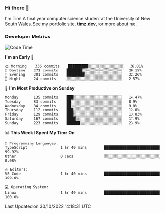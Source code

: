 ### Hi there 👋

I'm Tim! A final year computer science student at the University of New South
Wales. See my portfolio site, <strong><a href="https://timz.dev">timz.dev</a></strong>,
for more about me.

### Developer Metrics

<!-- [![Top Languages](https://github-readme-stats.vercel.app/api/wakatime?username=Tymotex&langs_count=5&custom_title=Top%205%20Languages&hide=Other&theme=material-palenight)](https://github.com/anuraghazra/github-readme-stats) -->

<!--START_SECTION:waka-->
![Code Time](http://img.shields.io/badge/Code%20Time-1%2C104%20hrs%204%20mins-blue)

**I'm an Early 🐤** 

```text
🌞 Morning    336 commits    █████████░░░░░░░░░░░░░░░░   36.01% 
🌆 Daytime    272 commits    ███████░░░░░░░░░░░░░░░░░░   29.15% 
🌃 Evening    301 commits    ████████░░░░░░░░░░░░░░░░░   32.26% 
🌙 Night      24 commits     ░░░░░░░░░░░░░░░░░░░░░░░░░   2.57%

```
📅 **I'm Most Productive on Sunday** 

```text
Monday       135 commits    ███░░░░░░░░░░░░░░░░░░░░░░   14.47% 
Tuesday      83 commits     ██░░░░░░░░░░░░░░░░░░░░░░░   8.9% 
Wednesday    84 commits     ██░░░░░░░░░░░░░░░░░░░░░░░   9.0% 
Thursday     112 commits    ███░░░░░░░░░░░░░░░░░░░░░░   12.0% 
Friday       129 commits    ███░░░░░░░░░░░░░░░░░░░░░░   13.83% 
Saturday     167 commits    ████░░░░░░░░░░░░░░░░░░░░░   17.9% 
Sunday       223 commits    ██████░░░░░░░░░░░░░░░░░░░   23.9%

```


📊 **This Week I Spent My Time On** 

```text
💬 Programming Languages: 
TypeScript               1 hr 40 mins        █████████████████████████   99.92% 
Other                    0 secs              ░░░░░░░░░░░░░░░░░░░░░░░░░   0.08%

🔥 Editors: 
VS Code                  1 hr 40 mins        █████████████████████████   100.0%

💻 Operating System: 
Linux                    1 hr 40 mins        █████████████████████████   100.0%

```


 Last Updated on 30/10/2022 14:18:31 UTC
<!--END_SECTION:waka-->

<!-- [![Tymotex's GitHub stats](https://github-readme-stats.vercel.app/api?username=Tymotex)](https://github.com/anuraghazra/github-readme-stats) -->
